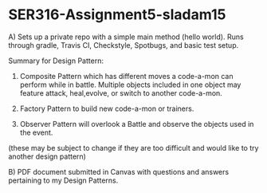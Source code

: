 # SER316-Assignment5-sladam15
A) Sets up a private repo with a simple main method (hello world).
Runs through gradle, Travis CI, Checkstyle, Spotbugs, and basic test setup.

Summary for Design Pattern:

1. Composite Pattern which has different moves a code-a-mon can perform
while in battle. Multiple objects included in one object may feature attack, 
heal,evolve, or switch to another code-a-mon.

2. Factory Pattern to build new code-a-mon or trainers.

3. Observer Pattern will overlook a Battle and observe the objects used in 
the event.

(these may be subject to change if they are too difficult and would like to
try another design pattern)

B) PDF document submitted in Canvas with questions and answers pertaining to
my Design Patterns.